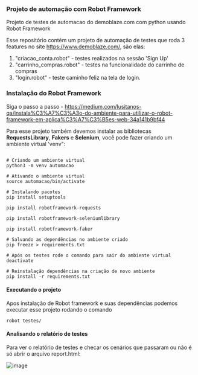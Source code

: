 ### Projeto de automação com Robot Framework ###

Projeto de testes de automacao do demoblaze.com com python usando Robot Framework

Esse repositório contém um projeto de automação de testes que roda 3 features no site https://www.demoblaze.com/, são elas:

1) "criacao_conta.robot" - testes realizados na sessão  'Sign Up' 
2) "carrinho_compras.robot" - testes na funcionalidade do carrinho de compras
3) "login.robot" - teste caminho feliz na tela de login.


### Instalação do Robot Framework ###

Siga o passo a passo - https://medium.com/lusitanos-qa/instala%C3%A7%C3%A3o-do-ambiente-para-utilizar-o-robot-framework-em-aplica%C3%A7%C3%B5es-web-34a141b9bf44 

Para esse projeto também devemos instalar as bibliotecas **RequestsLibrary**, **Fakers** e **Selenium**, você pode fazer criando um ambiente virtual 'venv":

```shell

# Criando um ambiente virtual
python3 -m venv automacao

# Ativando o ambiente virtual
source automacao/bin/activate

# Instalando pacotes
pip install setuptools

pip install robotframework-requests

pip install robotframework-seleniumlibrary

pip install robotframework-faker

# Salvando as dependências no ambiente criado
pip freeze > requirements.txt

# Após os testes rode o comando para sair do ambiente virtual
deactivate

# Reinstalação dependências na criação de novo ambiente
pip install -r requirements.txt
```

#### Executando o projeto ####
Apos instalação de Robot framework e suas dependências podemos executar esse projeto rodando o comando
```shell
robot testes/
```

#### Analisando o relatório de testes ####

Para ver o relatório de testes e checar os cenários que passaram ou não é só abrir o arquivo report.html:

![image](https://github.com/thiagoalanjs/demoblazer_python/assets/32438113/2b6fbe5e-9b96-41c6-812f-42d1b8022e27)



